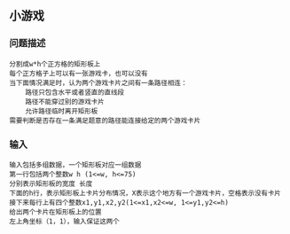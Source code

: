 ## 小游戏

### 问题描述
    分割成w*h个正方格的矩形板上
    每个正方格子上可以有一张游戏卡，也可以没有
    当下面情况满足时，认为两个游戏卡片之间有一条路径相连：
        路径只包含水平或者竖直的直线段
        路径不能穿过别的游戏卡片
        允许路径临时离开矩形板
    需要判断是否存在一条满足题意的路径能连接给定的两个游戏卡片

### 输入
    输入包括多组数据，一个矩形板对应一组数据
    第一行包括两个整数w h (1<=w, h<=75)
    分别表示矩形板的宽度 长度
    下面的h行，表示矩形板上卡片分布情况，X表示这个地方有一个游戏卡片，空格表示没有卡片
    接下来每行上有四个整数x1,y1,x2,y2(1<=x1,x2<=w, 1<=y1,y2<=h)
    给出两个卡片在矩形板上的位置
    左上角坐标（1，1），输入保证这两个
